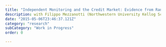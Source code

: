 ```yaml
---
title: "Independent Monitoring and the Credit Market: Evidence from Random Selection of Auditors"
description: with Filippo Mezzanotti (Northwestern University Kellog School of Management) and Giovanni Soggia (Bank of Italy)
date: "2015-05-06T23:46:37.121Z"
category: "research"
subCategory: "Work in Progress"
order: 0

---
```


